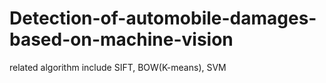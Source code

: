 # Detection-of-automobile-damages-based-on-machine-vision
related algorithm include SIFT, BOW(K-means), SVM
